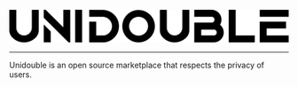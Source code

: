 ![Unidouble logo](/app/src/images/unidouble-logo.png)

---

Unidouble is an open source marketplace that respects the privacy of users.
